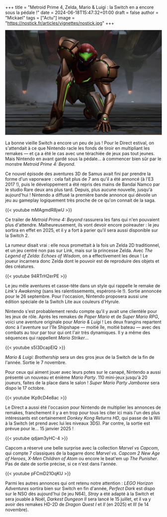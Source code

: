 +++
title = "Metroid Prime 4, Zelda, Mario & Luigi : la Switch en a encore sous la pédale !"
date = 2024-06-18T15:47:32+01:00
draft = false
author = "Mickael"
tags = ["Actu"]
image = "https://nostick.fr/articles/vignettes/nostick.jpg"
+++

![Metroid Prime 4: Beyond](metroid-prime-4-beyond.jpg "Samsuns est de retour, enfin !")

La bonne vieille Switch a encore un peu de jus ! Pour le  Direct estival, on s'attendait à ce que Nintendo racle les fonds de tiroir en multipliant les remakes — et ça a été le cas avec une térachiée de jeux pas tout jeunes. Mais Nintendo en avant gardé sous la pédale… à commencer bien sûr par le monstre *Metroid Prime 4: Beyond*.

Ce nouvel épisode des aventures 3D de Samus avait fini par prendre la forme d'un vaporware : cela fait plus de 7 ans qu'il a été annoncé (à l'E3 2017 !), puis le développement a été repris des mains de Bandai Namco par le studio Rare deux ans plus tard. Depuis, plus aucune nouvelle, jusqu'à aujourd'hui ! Nintendo a diffusé la première bande annonce qui dévoile un jeu au gameplay logiquement très proche de ce qu'on connait de la saga.

{{< youtube mMAgmdR8jwU >}}

Ce trailer de *Metroid Prime 4: Beyond* rassurera les fans qui n'en pouvaient plus d'attendre. Malheureusement, ils vont devoir encore poireauter : le jeu sortira en effet en 2025, et il y a fort à parier qu'il sera aussi disponible sur la Switch 2.

La rumeur disait vrai : elle nous promettait à la fois un Zelda 2D traditionnel, et un jeu centré non pas sur Link, mais sur la princesse Zelda. Avec *The Legend of Zelda: Echoes of Wisdom*, on a effectivement les deux ! Le joueur incarnera donc Zelda dont le pouvoir est de reproduire des objets et des créatures.

{{< youtube 94RTrH2erPE >}}

Le jeu mêle aventures et casse-tête dans un style qui rappelle le remake de *Link's Awakening* (sans les ralentissements, espérons-le !). Sortie annoncée pour le 26 septembre. Pour l'occasion, Nintendo proposera aussi une édition spéciale de la Switch Lite aux couleurs d'Hyrule.

Nintendo s'est probablement rendu compte qu'il y avait une clientèle pour les jeux de rôle. Après les remakes de *Paper Mario* et de *Super Mario RPG*, voici une aventure originale pour *Mario & Luigi* ! Les deux frangins repartent donc à l'aventure sur l'île Shipshape — moitié île, moitié bateau — avec des combats au tour par tour qui ont l'air très dynamiques. Il y a même des séquences qui rappellent *Mario Striker*…

{{< youtube s5I3DcapElQ >}}

*Mario & Luigi: Brothership* sera un des gros jeux de la Switch de la fin de l'année. Sortie le 7 novembre.

Pour ceux qui aiment jouer avec leurs potes sur le canapé, Nintendo a aussi présenté un nouveau et énième *Mario Party*. 110 mini-jeux jusqu'à 20 joueurs, faites de la place dans le salon ! *Super Mario Party Jamboree* sera dispo le 17 octobre.

{{< youtube lKp9cD4e8ac >}}

Le Direct a aussi été l'occasion pour Nintendo de multiplier les  annonces de remakes, franchement il y a en trop pour tous les citer ici mais l'un des plus intéressants est certainement *Donkey Kong Returns HD*, qui passe de la Wii à la Switch (et prend avec lui les niveaux 3DS). Par contre, la sortie est prévue pour le… 15 janvier 2025 !

{{< youtube qdjam3yHC-4 >}}

Capcom a réservé une belle surprise avec la collection *Marvel vs Capcom*, qui compte 7 classiques de la bagarre donc *Marvel vs. Capcom 2 New Age of Heroes*, *X-Men Children of Atom* ou encore le beat'em up *The Punisher*. Pas de date de sortie précise, si ce n'est dans l'année.

{{< youtube pFCmD21OqKU >}}

Parmi les autres annonces qui ont retenu notre attention : *LEGO Horizon Adventures* sortira bien sur Switch en fin d'année, *Perfect Dark* est dispo sur le NSO dès aujourd'hui (le jeu N64), *Stray* a été adapté à la Switch et sera jouable à Noël, *Darkest Dungeon II* sera lancé le 15 juillet, et il va y avoir des remakes HD-2D de *Dragon Quest I* et *II* (en 2025) et *III*  (le 14 novembre).